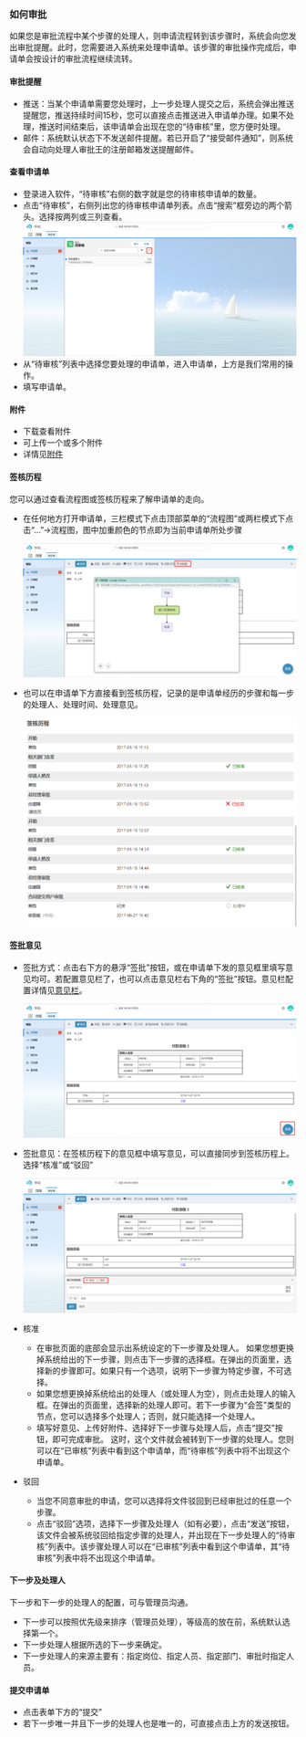﻿
### 如何审批

如果您是审批流程中某个步骤的处理人，则申请流程转到该步骤时，系统会向您发出审批提醒。此时，您需要进入系统来处理申请单。该步骤的审批操作完成后，申请单会按设计的审批流程继续流转。	
#### 审批提醒
- 推送：当某个申请单需要您处理时，上一步处理人提交之后，系统会弹出推送提醒您，推送持续时间15秒，您可以直接点击推送进入申请单办理。如果不处理，推送时间结束后，该申请单会出现在您的“待审核”里，您方便时处理。
- 邮件：系统默认状态下不发送邮件提醒。若已开启了“接受邮件通知”，则系统会自动向处理人审批王的注册邮箱发送提醒邮件。

#### 查看申请单
- 登录进入软件，“待审核”右侧的数字就是您的待审核申请单的数量。
- 点击“待审核”，右侧列出您的待审核申请单列表。点击“搜索”框旁边的两个箭头。选择按两列或三列查看。
  ![三列显示](images/三列显示.png)
- 从“待审核”列表中选择您要处理的申请单，进入申请单，上方是我们常用的操作。
- 填写申请单。

#### 附件
- 下载查看附件
- 可上传一个或多个附件
- 详情见[附件](instance_attachment.md)

#### 签核历程
您可以通过查看流程图或签核历程来了解申请单的走向。
- 在任何地方打开申请单，三栏模式下点击顶部菜单的“流程图”或两栏模式下点击“…”->流程图，图中加重颜色的节点即为当前申请单所处步骤

    ![流程图](images/流程图.png)

- 也可以在申请单下方直接看到签核历程，记录的是申请单经历的步骤和每一步的处理人、处理时间、处理意见。    
 
    ![签核历程](images/签核历程.png)

#### 签批意见
- 签批方式：点击右下方的悬浮“签批”按钮，或在申请单下发的意见框里填写意见均可。若配置意见栏了，也可以点击意见栏右下角的“签批”按钮。意见栏配置详情见[意见栏](instance_suggest.md)。

    ![悬浮签批](images/悬浮签批.png)

- 签批意见：在签核历程下的意见框中填写意见，可以直接同步到签核历程上。选择“核准”或“驳回”

    ![签署动作](images/签署动作.png)


- 核准

  - 在审批页面的底部会显示出系统设定的下一步骤及处理人。
如果您想更换掉系统给出的下一步骤，则点击下一步骤的选择框。在弹出的页面里，选择新的步骤即可。如果只有一个选项，说明下一步骤为特定步骤，不可选择。
  - 如果您想更换掉系统给出的处理人（或处理人为空），则点击处理人的输入框。在弹出的页面里，选择新的处理人即可。若下一步骤为“会签”类型的节点，您可以选择多个处理人；否则，就只能选择一个处理人。
  - 填写好意见、上传好附件、选择好下一步骤与处理人后，点击“提交”按钮，即可完成审批。 这时，这个文件就会被转到下一步骤的处理人。您则可以在“已审核”列表中看到这个申请单，而“待审核”列表中将不出现这个申请单。

- 驳回

  - 当您不同意审批的申请，您可以选择将文件驳回到已经审批过的任意一个步骤。
  - 点击“驳回”选项，选择下一步骤及处理人（如有必要），点击“发送”按钮，该文件会被系统驳回给指定步骤的处理人，并出现在下一步处理人的“待审核”列表中。该步骤处理人可以在“已审核”列表中看到这个申请单，其“待审核”列表中将不出现这个申请单。

#### 下一步及处理人
下一步和下一步的处理人的配置，可与管理员沟通。

- 下一步可以按照优先级来排序（管理员处理），等级高的放在前，系统默认选择第一个。
- 下一步处理人根据所选的下一步来确定。
- 下一步处理人的来源主要有：指定岗位、指定人员、指定部门、审批时指定人员。

#### 提交申请单
- 点击表单下方的“提交”
- 若下一步唯一并且下一步的处理人也是唯一的，可直接点击上方的发送按钮。

